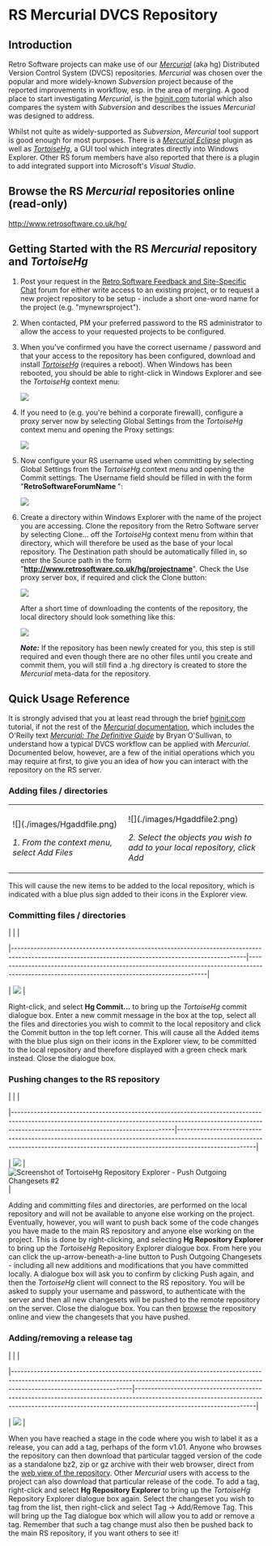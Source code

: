 # RS Mercurial DVCS Repository

## Introduction

Retro Software projects can make use of our *[Mercurial](http://mercurial.selenic.com/)* (aka hg) Distributed Version Control System (DVCS) repositories. *Mercurial* was chosen over the popular and more widely-known *Subversion* project because of the reported improvements in workflow, esp. in the area of merging. A good place to start investigating *Mercurial*, is the [hginit.com](http://hginit.com/) tutorial which also compares the system with *Subversion* and describes the issues *Mercurial* was designed to address.

Whilst not quite as widely-supported as *Subversion*, *Mercurial* tool support is good enough for most purposes. There is a *[Mercurial Eclipse](http://www.vectrace.com/mercurialeclipse/)* plugin as well as *[TortoiseHg](http://tortoisehg.bitbucket.org/)*, a GUI tool which integrates directly into Windows Explorer. Other RS forum members have also reported that there is a plugin to add integrated support into Microsoft's *Visual Studio*.

## Browse the RS *Mercurial* repositories online (read-only)

<http://www.retrosoftware.co.uk/hg/>

## Getting Started with the RS *Mercurial* repository and *TortoiseHg*

1.  Post your request in the [Retro Software Feedback and Site-Specific Chat](http://www.retrosoftware.co.uk/forum/viewforum.php?f=3) forum for either write access to an existing project, or to request a new project repository to be setup - include a short one-word name for the project (e.g. "mynewrsproject").
2.  When contacted, PM your preferred password to the RS administrator to allow the access to your requested projects to be configured.
3.  When you've confirmed you have the correct username / password and that your access to the repository has been configured, download and install *[TortoiseHg](http://tortoisehg.bitbucket.org/)* (requires a reboot). When Windows has been rebooted, you should be able to right-click in Windows Explorer and see the *TortoiseHg* context menu:
    ![](./images/Hgcontextmenu.png)
4.  If you need to (e.g. you're behind a corporate firewall), configure a proxy server now by selecting Global Settings from the *TortoiseHg* context menu and opening the Proxy settings:
    ![](./images/Hgproxysettings.png)
5.  Now configure your RS username used when committing by selecting Global Settings from the *TortoiseHg* context menu and opening the Commit settings. The Username field should be filled in with the form "**RetroSoftwareForumName <youremailaddress>**":
    ![](./images/Hgcommitsettings.png)
6.  Create a directory within Windows Explorer with the name of the project you are accessing. Clone the repository from the Retro Software server by selecting Clone... off the *TortoiseHg* context menu from within that directory, which will therefore be used as the base of your local repository. The Destination path should be automatically filled in, so enter the Source path in the form "**<http://www.retrosoftware.co.uk/hg/projectname>**". Check the Use proxy server box, if required and click the Clone button:
    ![](./images/Hgclonerepository.png)
    After a short time of downloading the contents of the repository, the local directory should look something like this:
    ![](./images/Hgrepocloned.png)
    ***Note:*** If the repository has been newly created for you, this step is still required and even though there are no other files until you create and commit them, you will still find a .hg directory is created to store the *Mercurial* meta-data for the repository.

## Quick Usage Reference

It is strongly advised that you at least read through the brief [hginit.com](http://hginit.com/) tutorial, if not the rest of the [*Mercurial* documentation](http://mercurial.selenic.com/guide/), which includes the O'Reilly text *[Mercurial: The Definitive Guide](http://hgbook.red-bean.com/read/)* by Bryan O'Sullivan, to understand how a typical DVCS workflow can be applied with *Mercurial*. Documented below, however, are a few of the initial operations which you may require at first, to give you an idea of how you can interact with the repository on the RS server.

### Adding files / directories

<table>
<tbody>
<tr class="odd">
<td><p>![](./images/Hgaddfile.png)
<em>1. From the context menu, select Add Files</em></p></td>
<td><p>![](./images/Hgaddfile2.png)
<em>2. Select the objects you wish to add to your local repository, click Add</em></p></td>
</tr>
</tbody>
</table>

This will cause the new items to be added to the local repository, which is indicated with a blue plus sign added to their icons in the Explorer view.

### Committing files / directories

|                                                                                                                                                      |                                                                                                                                               |
|------------------------------------------------------------------------------------------------------------------------------------------------------|-----------------------------------------------------------------------------------------------------------------------------------------------|
| ![](./images/Hgcommitfiles2.png) |

Right-click, and select **Hg Commit...** to bring up the *TortoiseHg* commit dialogue box. Enter a new commit message in the box at the top, select all the files and directories you wish to commit to the local repository and click the Commit button in the top left corner. This will cause all the Added items with the blue plus sign on their icons in the Explorer view, to be committed to the local repository and therefore displayed with a green check mark instead. Close the dialogue box.

### Pushing changes to the RS repository

|                                                                                                                                                                                                              |                                                                                                                                                                                    |
|--------------------------------------------------------------------------------------------------------------------------------------------------------------------------------------------------------------|------------------------------------------------------------------------------------------------------------------------------------------------------------------------------------|
| ![](./images/Hgpushchangesets.png) | ![Screenshot of TortoiseHg Repository Explorer - Push Outgoing Changesets \#2](./images/Hgpushchangesets2.png "Screenshot of TortoiseHg Repository Explorer - Push Outgoing Changesets #2") |

Adding and committing files and directories, are performed on the local repository and will not be available to anyone else working on the project. Eventually, however, you will want to push back some of the code changes you have made to the main RS repository and anyone else working on the project. This is done by right-clicking, and selecting **Hg Repository Explorer** to bring up the *TortoiseHg* Repository Explorer dialogue box. From here you can click the up-arrow-beneath-a-line button to Push Outgoing Changesets - including all new additions and modifications that you have committed locally. A dialogue box will ask you to confirm by clicking Push again, and then the *TortoiseHg* client will connect to the RS repository. You will be asked to supply your username and password, to authenticate with the server and then all new changesets will be pushed to the remote repository on the server. Close the dialogue box. You can then [browse](#Browse_the_RS_Mercurial_repositories_online_.28read-only.29 "wikilink") the repository online and view the changesets that you have pushed.

### Adding/removing a release tag

|                                                                                                                                                                                                 |                                                                                                                                                                                                 |
|-------------------------------------------------------------------------------------------------------------------------------------------------------------------------------------------------|-------------------------------------------------------------------------------------------------------------------------------------------------------------------------------------------------|
| ![](./images/Hgaddremovetag1.png) |

When you have reached a stage in the code where you wish to label it as a release, you can add a tag, perhaps of the form v1.01. Anyone who browses the repository can then download that particular tagged version of the code as a standalone bz2, zip or gz archive with their web browser, direct from the [web view of the repository](#Browse_the_RS_Mercurial_repositories_online_.28read-only.29 "wikilink"). Other *Mercurial* users with access to the project can also download that particular release of the code. To add a tag, right-click and select **Hg Repository Explorer** to bring up the *TortoiseHg* Repository Explorer dialogue box again. Select the changeset you wish to tag from the list, then right-click and select Tag -&gt; Add/Remove Tag. This will bring up the Tag dialogue box which will allow you to add or remove a tag. Remember that such a tag change must also then be pushed back to the main RS repository, if you want others to see it!
